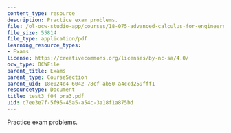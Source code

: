 ```yaml
---
content_type: resource
description: Practice exam problems.
file: /ol-ocw-studio-app/courses/18-075-advanced-calculus-for-engineers-fall-2004/c7ee3e7f5f9545a5a54c3a18f1a875bd_test3_f04_pra3.pdf
file_size: 55814
file_type: application/pdf
learning_resource_types:
- Exams
license: https://creativecommons.org/licenses/by-nc-sa/4.0/
ocw_type: OCWFile
parent_title: Exams
parent_type: CourseSection
parent_uid: 18e024d4-6042-78cf-ab50-a4ccd259fff1
resourcetype: Document
title: test3_f04_pra3.pdf
uid: c7ee3e7f-5f95-45a5-a54c-3a18f1a875bd
---
```

Practice exam problems.